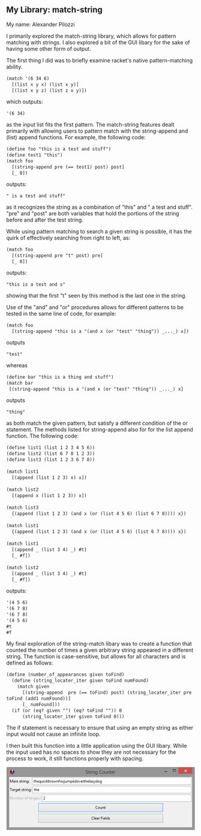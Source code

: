 
## My Library: match-string
My name: Alexander Pilozzi

I primarily explored the match-string library, which allows for pattern matching with strings.
I also explored a bit of the GUI libary for the sake of having some other form of output.

The first thing I did was to briefly examine racket's native pattern-matching ability.
```racket
(match '(6 34 6)
  [(list x y x) (list x y)]
  [(list x y z) (list z x y)])
```
which outputs:
```racket
'(6 34)
```
as the input list fits the first pattern.
The match-string features dealt primarily with allowing users to pattern match with the string-append and (list) append functions.
For example, the following code:
```racket
(define foo "this is a test and stuff")
(define test1 "this")
(match foo
  [(string-append pre (== test1) post) post]
  [_ 0])
```
outputs:
```racket
" is a test and stuff"
```
as it recognizes the string as a combination of "this" and " a test and stuff".
"pre" and "post" are both variables that hold the portions of the string before and after the test string.

While using pattern matching to search a given string is possible, it has the quirk of effectively searching from right to left, as:
```racket
(match foo
  [(string-append pre "t" post) pre]
  [_ 0])
```
outputs:
```racket
"this is a test and s"
```
showing that the first "t" seen by this method is the last one in the string.

Use of the "and" and "or" procedures allows for different patterns to be tested in the same line of code, for example:

```racket
(match foo
  [(string-append "this is a "(and x (or "test" "thing")) _..._) x])
```
outputs
```racket
"test"
```
whereas
```racket
(define bar "this is a thing and stuff")
(match bar
 [(string-append "this is a "(and x (or "test" "thing")) _..._) x]
```
outputs
```racket
"thing"
```
as both match the given pattern, but satisfy a different condition of the or statement.
The methods listed for string-append also for for the list append function. The following code:
```racket
(define list1 (list 1 2 3 4 5 6))
(define list2 (list 6 7 8 1 2 3))
(define list3 (list 1 2 3 6 7 8))

(match list1
  [(append (list 1 2 3) x) x])

(match list2
  [(append x (list 1 2 3)) x])

(match list3
  {(append (list 1 2 3) (and x (or (list 4 5 6) (list 6 7 8)))) x})

(match list1
  {(append (list 1 2 3) (and x (or (list 4 5 6) (list 6 7 8)))) x})

(match list1
  [(append _ (list 3 4) _) #t]
  [_ #f])

(match list2
  [(append _ (list 3 4) _) #t]
  [_ #f])
```
outputs:
```racket
'(4 5 6)
'(6 7 8)
'(6 7 8)
'(4 5 6)
#t
#f
```

My final exploration of the string-match libary was to create a function that counted the number of times a given arbitrary string
appeared in a different string. The function is case-sensitive, but allows for all characters and is defined as follows:
```racket
(define (number_of_appearances given toFind)
  (define (string_locater_iter given toFind numFound)
    (match given
      [(string-append  pre (== toFind) post) (string_locater_iter pre toFind (add1 numFound))]
      [_ numFound]))
  (if (or (eq? given "") (eq? toFind "")) 0
      (string_locater_iter given toFind 0)))
```
The if statement is necessary to ensure that using an empty string as either input would not cause an infinite loop.

I then built this function into a little application using the GUI libary. While the input used has no spaces to show they
are not necessary for the process to work, it still functions properly with spacing.

![sample_output](Exploration-output.PNG?raw=true "Sample Output")
